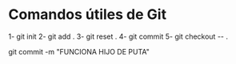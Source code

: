 # Comandos útiles de Git

1- git init
2- git add .
3- git reset .
4- git commit
5- git checkout -- .

git commit -m "FUNCIONA HIJO DE PUTA"
